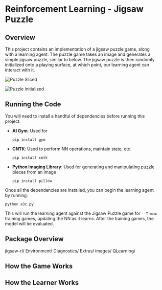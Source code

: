 # Reinforcement Learning - Jigsaw Puzzle 

## Overview 

This project contains an implementation of a jigsaw puzzle game, along with a learning agent. 
The puzzle game takes an image and generates a simple jigsaw puzzle, similar to below. The jigsaw puzzle is then randomly initialized onto a playing surface, at which point, our learning agent can interact with it. 

![Puzzle Sliced](./images/docs/puzzle_sliced.png=250x250)

![Puzzle Initialized](./images/docs/puzzle_shuffled.png=250x250)

## Running the Code 

You will need to install a handful of dependencies before running this project. 

* __AI Gym__: Used for 

	`pip install gym`

* __CNTK__: Used to perform NN operations, maintain state, etc. 

	`pip install cntk`

* __Python Imaging Library__: Used for generating and manipulating puzzle pieces from an image 

	`pip install pillow `


Once all the dependencies are installed, you can begin the learning agent by running: 

`python a3c.py` 

This will run the learning agent against the Jigsaw Puzzle game for `--T-max` training games, updating the NN as it learns. After the training games, the model will be evaluated. 

## Package Overview 

jigsaw-rl/ 
	Environment/
	Diagnostics/
	Extras/
	images/
	QLearning/

## How the Game Works 


## How the Learner Works 